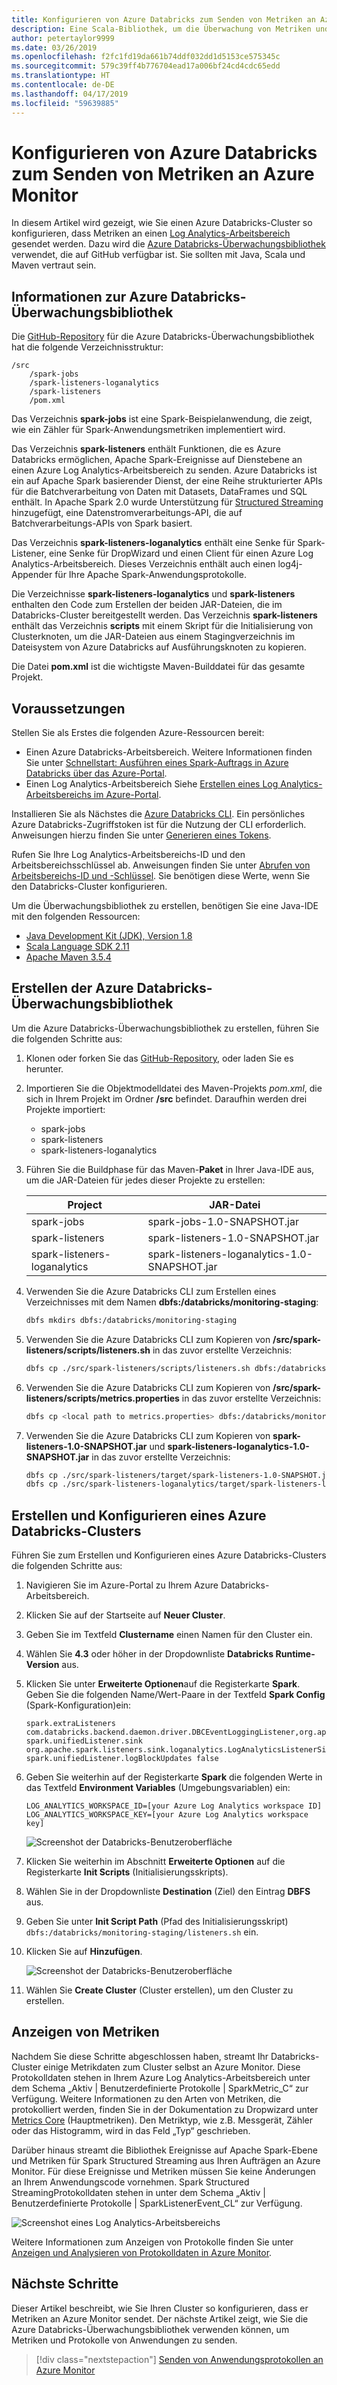```yaml
---
title: Konfigurieren von Azure Databricks zum Senden von Metriken an Azure Monitor
description: Eine Scala-Bibliothek, um die Überwachung von Metriken und Protokollierungsdaten in Azure Log Analytics zu ermöglichen
author: petertaylor9999
ms.date: 03/26/2019
ms.openlocfilehash: f2fc1fd19da661b74ddf032dd1d5153ce575345c
ms.sourcegitcommit: 579c39ff4b776704ead17a006bf24cd4cdc65edd
ms.translationtype: HT
ms.contentlocale: de-DE
ms.lasthandoff: 04/17/2019
ms.locfileid: "59639885"
---
```

<!-- markdownlint-disable MD040 -->

# <a name="configure-azure-databricks-to-send-metrics-to-azure-monitor"></a>Konfigurieren von Azure Databricks zum Senden von Metriken an Azure Monitor

In diesem Artikel wird gezeigt, wie Sie einen Azure Databricks-Cluster so konfigurieren, dass Metriken an einen [Log Analytics-Arbeitsbereich ](/azure/azure-monitor/platform/manage-access) gesendet werden. Dazu wird die [Azure Databricks-Überwachungsbibliothek](https://github.com/mspnp/spark-monitoring) verwendet, die auf GitHub verfügbar ist. Sie sollten mit Java, Scala und Maven vertraut sein.

## <a name="about-the-azure-databricks-monitoring-library"></a>Informationen zur Azure Databricks-Überwachungsbibliothek

Die [GitHub-Repository](https://github.com/mspnp/spark-monitoring) für die Azure Databricks-Überwachungsbibliothek hat die folgende Verzeichnisstruktur:

```
/src  
    /spark-jobs  
    /spark-listeners-loganalytics  
    /spark-listeners  
    /pom.xml  
```

Das Verzeichnis **spark-jobs** ist eine Spark-Beispielanwendung, die zeigt, wie ein Zähler für Spark-Anwendungsmetriken implementiert wird.

Das Verzeichnis **spark-listeners** enthält Funktionen, die es Azure Databricks ermöglichen, Apache Spark-Ereignisse auf Dienstebene an einen Azure Log Analytics-Arbeitsbereich zu senden. Azure Databricks ist ein auf Apache Spark basierender Dienst, der eine Reihe strukturierter APIs für die Batchverarbeitung von Daten mit Datasets, DataFrames und SQL enthält. In Apache Spark 2.0 wurde Unterstützung für [Structured Streaming](https://spark.apache.org/docs/latest/structured-streaming-programming-guide.html) hinzugefügt, eine Datenstromverarbeitungs-API, die auf Batchverarbeitungs-APIs von Spark basiert.

Das Verzeichnis **spark-listeners-loganalytics** enthält eine Senke für Spark-Listener, eine Senke für DropWizard und einen Client für einen Azure Log Analytics-Arbeitsbereich. Dieses Verzeichnis enthält auch einen log4j-Appender für Ihre Apache Spark-Anwendungsprotokolle.

Die Verzeichnisse **spark-listeners-loganalytics** und **spark-listeners** enthalten den Code zum Erstellen der beiden JAR-Dateien, die im Databricks-Cluster bereitgestellt werden. Das Verzeichnis **spark-listeners** enthält das Verzeichnis **scripts** mit einem Skript für die Initialisierung von Clusterknoten, um die JAR-Dateien aus einem Stagingverzeichnis im Dateisystem von Azure Databricks auf Ausführungsknoten zu kopieren.

Die Datei **pom.xml** ist die wichtigste Maven-Builddatei für das gesamte Projekt.

## <a name="prerequisites"></a>Voraussetzungen

Stellen Sie als Erstes die folgenden Azure-Ressourcen bereit:

- Einen Azure Databricks-Arbeitsbereich. Weitere Informationen finden Sie unter [Schnellstart: Ausführen eines Spark-Auftrags in Azure Databricks über das Azure-Portal](/azure/azure-databricks/quickstart-create-databricks-workspace-portal).
- Einen Log Analytics-Arbeitsbereich Siehe [Erstellen eines Log Analytics-Arbeitsbereichs im Azure-Portal](/azure/azure-monitor/learn/quick-create-workspace).

Installieren Sie als Nächstes die [Azure Databricks CLI](https://docs.databricks.com/user-guide/dev-tools/databricks-cli.html#install-the-cli). Ein persönliches Azure Databricks-Zugriffstoken ist für die Nutzung der CLI erforderlich. Anweisungen hierzu finden Sie unter [Generieren eines Tokens](https://docs.azuredatabricks.net/api/latest/authentication.html#token-management).

Rufen Sie Ihre Log Analytics-Arbeitsbereichs-ID und den Arbeitsbereichsschlüssel ab. Anweisungen finden Sie unter [Abrufen von Arbeitsbereichs-ID und -Schlüssel](/azure/azure-monitor/platform/agent-windows#obtain-workspace-id-and-key). Sie benötigen diese Werte, wenn Sie den Databricks-Cluster konfigurieren.

Um die Überwachungsbibliothek zu erstellen, benötigen Sie eine Java-IDE mit den folgenden Ressourcen:

- [Java Development Kit (JDK), Version 1.8](http://www.oracle.com/technetwork/java/javase/downloads/index.html)
- [Scala Language SDK 2.11](https://www.scala-lang.org/download/)
- [Apache Maven 3.5.4](http://maven.apache.org/download.cgi)

## <a name="build-the-azure-databricks-monitoring-library"></a>Erstellen der Azure Databricks-Überwachungsbibliothek

Um die Azure Databricks-Überwachungsbibliothek zu erstellen, führen Sie die folgenden Schritte aus:

1. Klonen oder forken Sie das [GitHub-Repository](https://github.com/mspnp/spark-monitoring), oder laden Sie es herunter.

1. Importieren Sie die Objektmodelldatei des Maven-Projekts _pom.xml_, die sich in Ihrem Projekt im Ordner **/src** befindet. Daraufhin werden drei Projekte importiert:

    - spark-jobs
    - spark-listeners
    - spark-listeners-loganalytics

1. Führen Sie die Buildphase für das Maven-**Paket** in Ihrer Java-IDE aus, um die JAR-Dateien für jedes dieser Projekte zu erstellen:

    |Project| JAR-Datei|
    |-------|---------|
    |spark-jobs|spark-jobs-1.0-SNAPSHOT.jar|
    |spark-listeners|spark-listeners-1.0-SNAPSHOT.jar|
    |spark-listeners-loganalytics|spark-listeners-loganalytics-1.0-SNAPSHOT.jar|

1. Verwenden Sie die Azure Databricks CLI zum Erstellen eines Verzeichnisses mit dem Namen **dbfs:/databricks/monitoring-staging**:  

    ```bash
    dbfs mkdirs dbfs:/databricks/monitoring-staging
    ```

1. Verwenden Sie die Azure Databricks CLI zum Kopieren von **/src/spark-listeners/scripts/listeners.sh** in das zuvor erstellte Verzeichnis:

    ```bash
    dbfs cp ./src/spark-listeners/scripts/listeners.sh dbfs:/databricks/monitoring-staging/listeners.sh
    ```

1. Verwenden Sie die Azure Databricks CLI zum Kopieren von **/src/spark-listeners/scripts/metrics.properties** in das zuvor erstellte Verzeichnis:

    ```bash
    dbfs cp <local path to metrics.properties> dbfs:/databricks/monitoring-staging/metrics.properties
    ```

1. Verwenden Sie die Azure Databricks CLI zum Kopieren von **spark-listeners-1.0-SNAPSHOT.jar** und **spark-listeners-loganalytics-1.0-SNAPSHOT.jar** in das zuvor erstellte Verzeichnis:

    ```bash
    dbfs cp ./src/spark-listeners/target/spark-listeners-1.0-SNAPSHOT.jar dbfs:/databricks/monitoring-staging/spark-listeners-1.0-SNAPSHOT.jar
    dbfs cp ./src/spark-listeners-loganalytics/target/spark-listeners-loganalytics-1.0-SNAPSHOT.jar dbfs:/databricks/monitoring-staging/spark-listeners-loganalytics-1.0-SNAPSHOT.jar
    ```

## <a name="create-and-configure-an-azure-databricks-cluster"></a>Erstellen und Konfigurieren eines Azure Databricks-Clusters

Führen Sie zum Erstellen und Konfigurieren eines Azure Databricks-Clusters die folgenden Schritte aus:

1. Navigieren Sie im Azure-Portal zu Ihrem Azure Databricks-Arbeitsbereich.
1. Klicken Sie auf der Startseite auf **Neuer Cluster**.
1. Geben Sie im Textfeld **Clustername** einen Namen für den Cluster ein.
1. Wählen Sie **4.3** oder höher in der Dropdownliste **Databricks Runtime-Version** aus.
1. Klicken Sie unter **Erweiterte Optionen**auf die Registerkarte **Spark**. Geben Sie die folgenden Name/Wert-Paare in der Textfeld **Spark Config** (Spark-Konfiguration)ein:

    ```
    spark.extraListeners com.databricks.backend.daemon.driver.DBCEventLoggingListener,org.apache.spark.listeners.UnifiedSparkListener
    spark.unifiedListener.sink org.apache.spark.listeners.sink.loganalytics.LogAnalyticsListenerSink
    spark.unifiedListener.logBlockUpdates false
    ```

1. Geben Sie weiterhin auf der Registerkarte **Spark** die folgenden Werte in das Textfeld **Environment Variables** (Umgebungsvariablen) ein:

    ```
    LOG_ANALYTICS_WORKSPACE_ID=[your Azure Log Analytics workspace ID]
    LOG_ANALYTICS_WORKSPACE_KEY=[your Azure Log Analytics workspace key]
    ```

    ![Screenshot der Databricks-Benutzeroberfläche](./_images/create-cluster1.png)

1. Klicken Sie weiterhin im Abschnitt **Erweiterte Optionen** auf die Registerkarte **Init Scripts** (Initialisierungsskripts).
1. Wählen Sie in der Dropdownliste **Destination** (Ziel) den Eintrag **DBFS** aus.
1. Geben Sie unter **Init Script Path** (Pfad des Initialisierungsskript) `dbfs:/databricks/monitoring-staging/listeners.sh` ein.
1. Klicken Sie auf **Hinzufügen**.

    ![Screenshot der Databricks-Benutzeroberfläche](./_images/create-cluster2.png)

1. Wählen Sie **Create Cluster** (Cluster erstellen), um den Cluster zu erstellen.

## <a name="view-metrics"></a>Anzeigen von Metriken

Nachdem Sie diese Schritte abgeschlossen haben, streamt Ihr Databricks-Cluster einige Metrikdaten zum Cluster selbst an Azure Monitor. Diese Protokolldaten stehen in Ihrem Azure Log Analytics-Arbeitsbereich unter dem Schema „Aktiv | Benutzerdefinierte Protokolle | SparkMetric_C“ zur Verfügung. Weitere Informationen zu den Arten von Metriken, die protokolliert werden, finden Sie in der Dokumentation zu Dropwizard unter [Metrics Core](https://metrics.dropwizard.io/4.0.0/manual/core.html) (Hauptmetriken). Den Metriktyp, wie z.B. Messgerät, Zähler oder das Histogramm, wird in das Feld „Typ“ geschrieben.

Darüber hinaus streamt die Bibliothek Ereignisse auf Apache Spark-Ebene und Metriken für Spark Structured Streaming aus Ihren Aufträgen an Azure Monitor. Für diese Ereignisse und Metriken müssen Sie keine Änderungen an Ihrem Anwendungscode vornehmen. Spark Structured StreamingProtokolldaten stehen in unter dem Schema „Aktiv | Benutzerdefinierte Protokolle | SparkListenerEvent_CL“ zur Verfügung.

![Screenshot eines Log Analytics-Arbeitsbereichs](./_images/workspace.png)

Weitere Informationen zum Anzeigen von Protokolle finden Sie unter [Anzeigen und Analysieren von Protokolldaten in Azure Monitor](/azure/azure-monitor/log-query/portals).

## <a name="next-steps"></a>Nächste Schritte

Dieser Artikel beschreibt, wie Sie Ihren Cluster so konfigurieren, dass er Metriken an Azure Monitor sendet. Der nächste Artikel zeigt, wie Sie die Azure Databricks-Überwachungsbibliothek verwenden können, um Metriken und Protokolle von Anwendungen zu senden.

> [!div class="nextstepaction"]
> [Senden von Anwendungsprotokollen an Azure Monitor](./application-logs.md)
